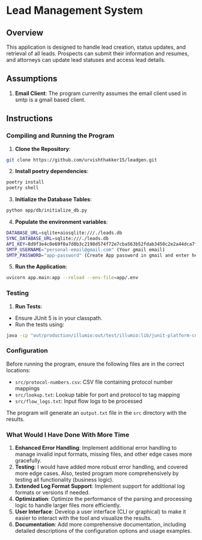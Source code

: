 # Lead Management System

## Overview

This application is designed to handle lead creation, status updates, and retrieval of all leads. Prospects can submit their information and resumes, and attorneys can update lead statuses and access lead details.

## Assumptions

1. **Email Client**: The program currenlty assumes the email client used in smtp is a gmail based client. 


## Instructions

### Compiling and Running the Program

1. **Clone the Repository**:
```bash
git clone https://github.com/urvishthakker15/leadgen.git
```

2. **Install poetry dependencies**:
```bash
poetry install
poetry shell
```

3. **Initialize the Database Tables**:
```bash
python app/db/initialize_db.py 
```

4. **Populate the environment variables**:
```bash
DATABASE_URL=sqlite+aiosqlite:///./leads.db
SYNC_DATABASE_URL=sqlite:///./leads.db
API_KEY=8d9f3e4c0e69f0a7d8b3c2198d574f72e7cba563b52fdab3450c2e2a44dca7ff
SMTP_USERNAME="personal-email@gmail.com" (Your gmail email)
SMTP_PASSWORD="app-password" (Create App password in gmail and enter here)
```

5. **Run the Application**:
```bash
uvicorn app.main:app --reload --env-file=app/.env 
```

### Testing

1. **Run Tests**:
- Ensure JUnit 5 is in your classpath.
- Run the tests using:
```bash
java -cp "out/production/illumio:out/test/illumio:lib/junit-platform-console-standalone-1.8.2.jar" org.junit.platform.console.ConsoleLauncher --scan-classpath
```

### Configuration

Before running the program, ensure the following files are in the correct locations:
- `src/protocol-numbers.csv`: CSV file containing protocol number mappings
- `src/lookup.txt`: Lookup table for port and protocol to tag mapping
- `src/flow_logs.txt`: Input flow logs to be processed

The program will generate an `output.txt` file in the `src` directory with the results.

### What Would I Have Done With More Time

1. **Enhanced Error Handling**: Implement additional error handling to manage invalid input formats, missing files, and other edge cases more gracefully.
2. **Testing**: I would have added more robust error handling, and covered more edge cases. Also, tested program more comprehensively by testing all functionality (business logic).
3. **Extended Log Format Support**: Implement support for additional log formats or versions if needed.
3. **Optimization**: Optimize the performance of the parsing and processing logic to handle larger files more efficiently.
4. **User Interface**: Develop a user interface (CLI or graphical) to make it easier to interact with the tool and visualize the results.
5. **Documentation**: Add more comprehensive documentation, including detailed descriptions of the configuration options and usage examples.



